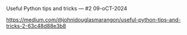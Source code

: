 Useful Python tips and tricks — #2
09-oCT-2024

https://medium.com/@johnidouglasmarangon/useful-python-tips-and-tricks-2-63c48d88e3b8

